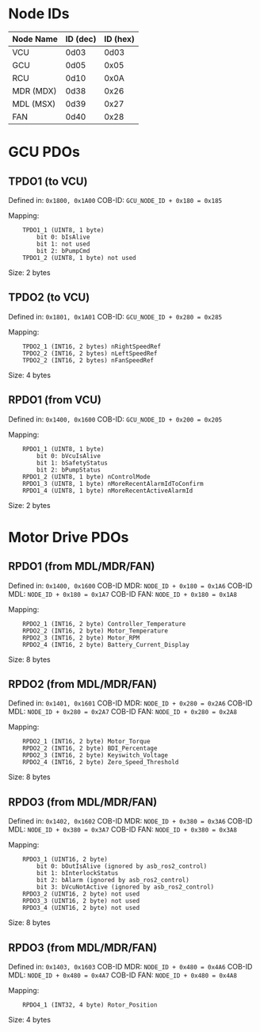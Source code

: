 # Node IDs

| Node Name | ID (dec) | ID (hex) |
|-----------|----------|----------|
| VCU       | 0d03     | 0d03     |
| GCU       | 0d05     | 0x05     |
| RCU       | 0d10     | 0x0A     |
| MDR (MDX) | 0d38     | 0x26     |
| MDL (MSX) | 0d39     | 0x27     |
| FAN       | 0d40     | 0x28     |


# GCU PDOs

## TPDO1 (to VCU)

Defined in: `0x1800, 0x1A00`
COB-ID: `GCU_NODE_ID + 0x180 = 0x185`

Mapping:
```
    TPDO1_1 (UINT8, 1 byte)
        bit 0: bIsAlive
        bit 1: not used
        bit 2: bPumpCmd
    TPDO1_2 (UINT8, 1 byte) not used
```

Size: 2 bytes

## TPDO2 (to VCU)

Defined in: `0x1801, 0x1A01`
COB-ID: `GCU_NODE_ID + 0x280 = 0x285`

Mapping:
```
    TPDO2_1 (INT16, 2 bytes) nRightSpeedRef
    TPDO2_2 (INT16, 2 bytes) nLeftSpeedRef
    TPDO2_2 (INT16, 2 bytes) nFanSpeedRef
```

Size: 4 bytes

## RPDO1 (from VCU)

Defined in: `0x1400, 0x1600`
COB-ID: `GCU_NODE_ID + 0x200 = 0x205`

Mapping:
```
    RPDO1_1 (UINT8, 1 byte)
        bit 0: bVcuIsAlive
        bit 1: bSafetyStatus
        bit 2: bPumpStatus
    RPDO1_2 (UINT8, 1 byte) nControlMode
    RPDO1_3 (UINT8, 1 byte) nMoreRecentAlarmIdToConfirm
    RPDO1_4 (UINT8, 1 byte) nMoreRecentActiveAlarmId
```

Size: 2 bytes

# Motor Drive PDOs

## RPDO1 (from MDL/MDR/FAN)

Defined in: `0x1400, 0x1600`
COB-ID MDR: `NODE_ID + 0x180 = 0x1A6`
COB-ID MDL: `NODE_ID + 0x180 = 0x1A7`
COB-ID FAN: `NODE_ID + 0x180 = 0x1A8`

Mapping:
```
    RPDO2_1 (INT16, 2 byte) Controller_Temperature
    RPDO2_2 (INT16, 2 byte) Motor_Temperature
    RPDO2_3 (INT16, 2 byte) Motor_RPM
    RPDO2_4 (INT16, 2 byte) Battery_Current_Display
```

Size: 8 bytes

## RPDO2 (from MDL/MDR/FAN)

Defined in: `0x1401, 0x1601`
COB-ID MDR: `NODE_ID + 0x280 = 0x2A6`
COB-ID MDL: `NODE_ID + 0x280 = 0x2A7`
COB-ID FAN: `NODE_ID + 0x280 = 0x2A8`

Mapping:
```
    RPDO2_1 (INT16, 2 byte) Motor_Torque
    RPDO2_2 (INT16, 2 byte) BDI_Percentage
    RPDO2_3 (INT16, 2 byte) Keyswitch_Voltage
    RPDO2_4 (INT16, 2 byte) Zero_Speed_Threshold
```

Size: 8 bytes

## RPDO3 (from MDL/MDR/FAN)

Defined in: `0x1402, 0x1602`
COB-ID MDR: `NODE_ID + 0x380 = 0x3A6`
COB-ID MDL: `NODE_ID + 0x380 = 0x3A7`
COB-ID FAN: `NODE_ID + 0x380 = 0x3A8`

Mapping:
```
    RPDO3_1 (UINT16, 2 byte)
        bit 0: bOutIsAlive (ignored by asb_ros2_control)
        bit 1: bInterlockStatus
        bit 2: bAlarm (ignored by asb_ros2_control)
        bit 3: bVcuNotActive (ignored by asb_ros2_control)
    RPDO3_2 (UINT16, 2 byte) not used
    RPDO3_3 (UINT16, 2 byte) not used
    RPDO3_4 (UINT16, 2 byte) not used
```

Size: 8 bytes

## RPDO3 (from MDL/MDR/FAN)

Defined in: `0x1403, 0x1603`
COB-ID MDR: `NODE_ID + 0x480 = 0x4A6`
COB-ID MDL: `NODE_ID + 0x480 = 0x4A7`
COB-ID FAN: `NODE_ID + 0x480 = 0x4A8`

Mapping:
```
    RPDO4_1 (INT32, 4 byte) Rotor_Position
```

Size: 4 bytes
